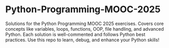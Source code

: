 # Python-Programming-MOOC-2025
Solutions for the Python Programming MOOC 2025 exercises. Covers core concepts like variables, loops, functions, OOP, file handling, and advanced Python. Each solution is well-commented and follows Python best practices. Use this repo to learn, debug, and enhance your Python skills! 
